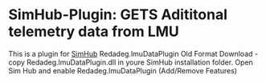 # SimHub-Plugin: GETS Adititonal telemetry data from LMU
This is a plugin for [SimHub](http://www.simhubdash.com/)
Redadeg.lmuDataPlugin Old Format
Download - copy Redadeg.lmuDataPlugin.dll in youre SimHub installation folder.
Open Sim Hub and enable Redadeg.lmuDataPlugin (Add/Remove Features)
